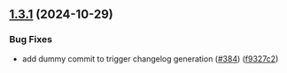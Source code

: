 ## [1.3.1](https://github.com/rudderlabs/rudder-sdk-react-native/compare/rudder-plugin-db-encryption-react-native@1.3.0...rudder-plugin-db-encryption-react-native@1.3.1) (2024-10-29)

### Bug Fixes

- add dummy commit to trigger changelog generation ([#384](https://github.com/rudderlabs/rudder-sdk-react-native/issues/384)) ([f9327c2](https://github.com/rudderlabs/rudder-sdk-react-native/commit/f9327c2e4f7fe23729a2cb0c3c67097c16ff8d73))
